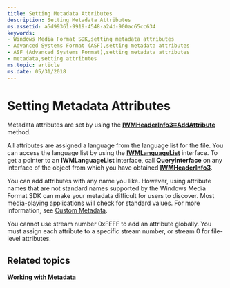 ```yaml
---
title: Setting Metadata Attributes
description: Setting Metadata Attributes
ms.assetid: a5d99361-9919-4548-a24d-900ac65cc634
keywords:
- Windows Media Format SDK,setting metadata attributes
- Advanced Systems Format (ASF),setting metadata attributes
- ASF (Advanced Systems Format),setting metadata attributes
- metadata,setting attributes
ms.topic: article
ms.date: 05/31/2018
---
```


# Setting Metadata Attributes

Metadata attributes are set by using the [**IWMHeaderInfo3::AddAttribute**](/windows/desktop/api/Wmsdkidl/nf-wmsdkidl-iwmheaderinfo3-addattribute) method.

All attributes are assigned a language from the language list for the file. You can access the language list by using the [**IWMLanguageList**](/windows/desktop/api/wmsdkidl/nn-wmsdkidl-iwmlanguagelist) interface. To get a pointer to an **IWMLanguageList** interface, call **QueryInterface** on any interface of the object from which you have obtained [**IWMHeaderInfo3**](/windows/desktop/api/wmsdkidl/nn-wmsdkidl-iwmheaderinfo3).

You can add attributes with any name you like. However, using attribute names that are not standard names supported by the Windows Media Format SDK can make your metadata difficult for users to discover. Most media-playing applications will check for standard values. For more information, see [Custom Metadata](custom-metadata.md).

You cannot use stream number 0xFFFF to add an attribute globally. You must assign each attribute to a specific stream number, or stream 0 for file-level attributes.

## Related topics

<dl> <dt>

[**Working with Metadata**](working-with-metadata.md)
</dt> </dl>

 

 




